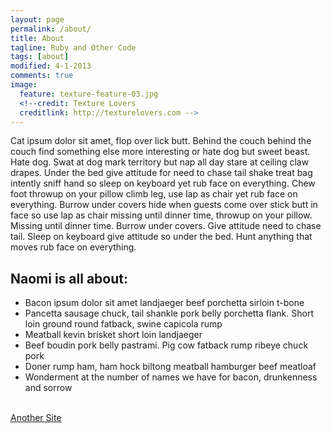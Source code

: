 ```yaml
---
layout: page
permalink: /about/
title: About
tagline: Ruby and Other Code
tags: [about]
modified: 4-1-2013
comments: true
image:
  feature: texture-feature-03.jpg
  <!--credit: Texture Lovers
  creditlink: http://texturelovers.com -->
---
```

Cat ipsum dolor sit amet, flop over lick butt. Behind the couch behind the couch find something else more interesting or hate dog but sweet beast. Hate dog. Swat at dog mark territory but nap all day stare at ceiling claw drapes. Under the bed give attitude for need to chase tail shake treat bag intently sniff hand so sleep on keyboard yet rub face on everything. Chew foot throwup on your pillow climb leg, use lap as chair yet rub face on everything. Burrow under covers hide when guests come over stick butt in face so use lap as chair missing until dinner time, throwup on your pillow. Missing until dinner time. Burrow under covers. Give attitude need to chase tail. Sleep on keyboard give attitude so under the bed. Hunt anything that moves rub face on everything.
 <!--[my site](http://mademistakes.com)[^1] --> 

## Naomi is all about:

* Bacon ipsum dolor sit amet landjaeger beef porchetta sirloin t-bone 
* Pancetta sausage chuck, tail shankle pork belly porchetta flank. Short loin ground round fatback, swine capicola rump 
* Meatball kevin brisket short loin landjaeger
* Beef boudin pork belly pastrami. Pig cow fatback rump ribeye chuck pork
* Doner rump ham, ham hock biltong meatball hamburger beef meatloaf
* Wonderment at the number of names we have for bacon, drunkenness and sorrow

<br />
<a markdown="0" href="#" class="btn">Another Site</a>
